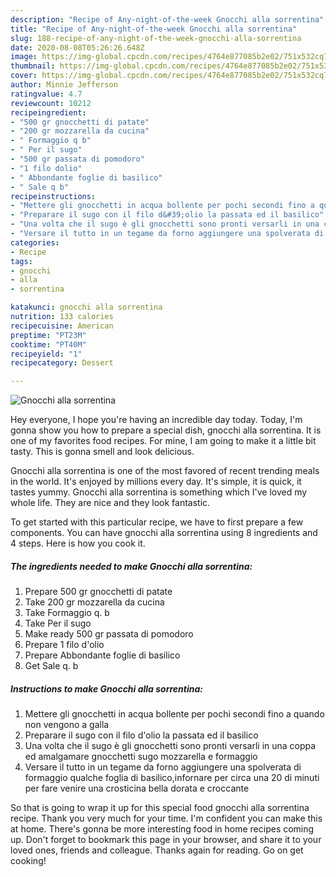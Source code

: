 ```yaml
---
description: "Recipe of Any-night-of-the-week Gnocchi alla sorrentina"
title: "Recipe of Any-night-of-the-week Gnocchi alla sorrentina"
slug: 188-recipe-of-any-night-of-the-week-gnocchi-alla-sorrentina
date: 2020-08-08T05:26:26.648Z
image: https://img-global.cpcdn.com/recipes/4764e877085b2e02/751x532cq70/gnocchi-alla-sorrentina-recipe-main-photo.jpg
thumbnail: https://img-global.cpcdn.com/recipes/4764e877085b2e02/751x532cq70/gnocchi-alla-sorrentina-recipe-main-photo.jpg
cover: https://img-global.cpcdn.com/recipes/4764e877085b2e02/751x532cq70/gnocchi-alla-sorrentina-recipe-main-photo.jpg
author: Minnie Jefferson
ratingvalue: 4.7
reviewcount: 10212
recipeingredient:
- "500 gr gnocchetti di patate"
- "200 gr mozzarella da cucina"
- " Formaggio q b"
- " Per il sugo"
- "500 gr passata di pomodoro"
- "1 filo dolio"
- " Abbondante foglie di basilico"
- " Sale q b"
recipeinstructions:
- "Mettere gli gnocchetti in acqua bollente per pochi secondi fino a quando non vengono a galla"
- "Preparare il sugo con il filo d&#39;olio la passata ed il basilico"
- "Una volta che il sugo è gli gnocchetti sono pronti versarli in una coppa ed amalgamare gnocchetti sugo mozzarella e formaggio"
- "Versare il tutto in un tegame da forno aggiungere una spolverata di formaggio qualche foglia di basilico,infornare per circa una 20 di minuti per fare venire una crosticina bella dorata e croccante"
categories:
- Recipe
tags:
- gnocchi
- alla
- sorrentina

katakunci: gnocchi alla sorrentina 
nutrition: 133 calories
recipecuisine: American
preptime: "PT23M"
cooktime: "PT40M"
recipeyield: "1"
recipecategory: Dessert

---
```



![Gnocchi alla sorrentina](https://img-global.cpcdn.com/recipes/4764e877085b2e02/751x532cq70/gnocchi-alla-sorrentina-recipe-main-photo.jpg)

Hey everyone, I hope you're having an incredible day today. Today, I'm gonna show you how to prepare a special dish, gnocchi alla sorrentina. It is one of my favorites food recipes. For mine, I am going to make it a little bit tasty. This is gonna smell and look delicious.

Gnocchi alla sorrentina is one of the most favored of recent trending meals in the world. It's enjoyed by millions every day. It's simple, it is quick, it tastes yummy. Gnocchi alla sorrentina is something which I've loved my whole life. They are nice and they look fantastic.




To get started with this particular recipe, we have to first prepare a few components. You can have gnocchi alla sorrentina using 8 ingredients and 4 steps. Here is how you cook it.

<!--inarticleads1-->

##### The ingredients needed to make Gnocchi alla sorrentina:

1. Prepare 500 gr gnocchetti di patate
1. Take 200 gr mozzarella da cucina
1. Take  Formaggio q. b
1. Take  Per il sugo
1. Make ready 500 gr passata di pomodoro
1. Prepare 1 filo d&#39;olio
1. Prepare  Abbondante foglie di basilico
1. Get  Sale q. b




<!--inarticleads2-->

##### Instructions to make Gnocchi alla sorrentina:

1. Mettere gli gnocchetti in acqua bollente per pochi secondi fino a quando non vengono a galla
1. Preparare il sugo con il filo d&#39;olio la passata ed il basilico
1. Una volta che il sugo è gli gnocchetti sono pronti versarli in una coppa ed amalgamare gnocchetti sugo mozzarella e formaggio
1. Versare il tutto in un tegame da forno aggiungere una spolverata di formaggio qualche foglia di basilico,infornare per circa una 20 di minuti per fare venire una crosticina bella dorata e croccante




So that is going to wrap it up for this special food gnocchi alla sorrentina recipe. Thank you very much for your time. I'm confident you can make this at home. There's gonna be more interesting food in home recipes coming up. Don't forget to bookmark this page in your browser, and share it to your loved ones, friends and colleague. Thanks again for reading. Go on get cooking!
